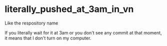 # literally_pushed_at_3am_in_vn
Like the respository name

If you literally wait for it at 3am or you don't see any commit at that moment, it means that I don't turn on my computer.
